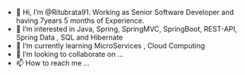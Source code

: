 - 👋 Hi, I’m @Ritubrata91. Working as Senior Software Developer and having 7years 5 months of Experience.
- 👀 I’m interested in Java, Spring, SpringMVC, SpringBoot, REST-API, Spring Data , SQL and Hibernate
- 🌱 I’m currently learning MicroServices , Cloud Computing 
- 💞️ I’m looking to collaborate on ...
- 📫 How to reach me ...

<!---
Ritubrata91/Ritubrata91 is a ✨ special ✨ repository because its `README.md` (this file) appears on your GitHub profile.
You can click the Preview link to take a look at your changes.
--->
